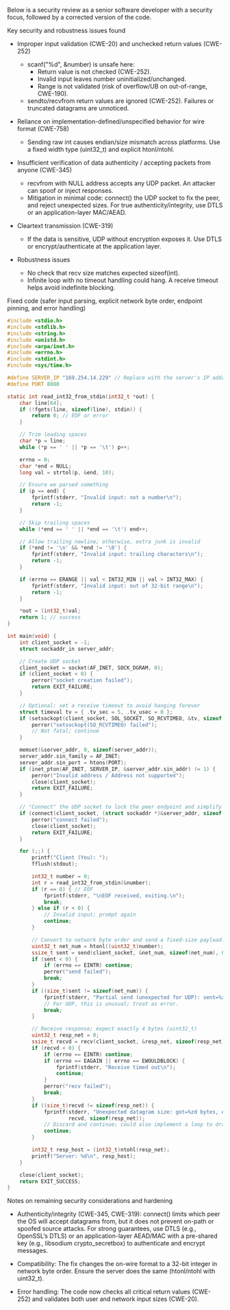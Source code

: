 Below is a security review as a senior software developer with a security focus, followed by a corrected version of the code.

Key security and robustness issues found
- Improper input validation (CWE-20) and unchecked return values (CWE-252)
  - scanf("%d", &number) is unsafe here:
    - Return value is not checked (CWE-252).
    - Invalid input leaves number uninitialized/unchanged.
    - Range is not validated (risk of overflow/UB on out-of-range, CWE-190).
  - sendto/recvfrom return values are ignored (CWE-252). Failures or truncated datagrams are unnoticed.

- Reliance on implementation-defined/unspecified behavior for wire format (CWE-758)
  - Sending raw int causes endian/size mismatch across platforms. Use a fixed width type (uint32_t) and explicit htonl/ntohl.

- Insufficient verification of data authenticity / accepting packets from anyone (CWE-345)
  - recvfrom with NULL address accepts any UDP packet. An attacker can spoof or inject responses.
  - Mitigation in minimal code: connect() the UDP socket to fix the peer, and reject unexpected sizes. For true authenticity/integrity, use DTLS or an application-layer MAC/AEAD.

- Cleartext transmission (CWE-319)
  - If the data is sensitive, UDP without encryption exposes it. Use DTLS or encrypt/authenticate at the application layer.

- Robustness issues
  - No check that recv size matches expected sizeof(int).
  - Infinite loop with no timeout handling could hang. A receive timeout helps avoid indefinite blocking.

Fixed code (safer input parsing, explicit network byte order, endpoint pinning, and error handling)
```c
#include <stdio.h>
#include <stdlib.h>
#include <string.h>
#include <unistd.h>
#include <arpa/inet.h>
#include <errno.h>
#include <stdint.h>
#include <sys/time.h>

#define SERVER_IP "169.254.14.229" // Replace with the server's IP address
#define PORT 8080

static int read_int32_from_stdin(int32_t *out) {
    char line[64];
    if (!fgets(line, sizeof(line), stdin)) {
        return 0; // EOF or error
    }

    // Trim leading spaces
    char *p = line;
    while (*p == ' ' || *p == '\t') p++;

    errno = 0;
    char *end = NULL;
    long val = strtol(p, &end, 10);

    // Ensure we parsed something
    if (p == end) {
        fprintf(stderr, "Invalid input: not a number\n");
        return -1;
    }

    // Skip trailing spaces
    while (*end == ' ' || *end == '\t') end++;

    // Allow trailing newline; otherwise, extra junk is invalid
    if (*end != '\n' && *end != '\0') {
        fprintf(stderr, "Invalid input: trailing characters\n");
        return -1;
    }

    if (errno == ERANGE || val < INT32_MIN || val > INT32_MAX) {
        fprintf(stderr, "Invalid input: out of 32-bit range\n");
        return -1;
    }

    *out = (int32_t)val;
    return 1; // success
}

int main(void) {
    int client_socket = -1;
    struct sockaddr_in server_addr;

    // Create UDP socket
    client_socket = socket(AF_INET, SOCK_DGRAM, 0);
    if (client_socket < 0) {
        perror("socket creation failed");
        return EXIT_FAILURE;
    }

    // Optional: set a receive timeout to avoid hanging forever
    struct timeval tv = { .tv_sec = 5, .tv_usec = 0 };
    if (setsockopt(client_socket, SOL_SOCKET, SO_RCVTIMEO, &tv, sizeof(tv)) < 0) {
        perror("setsockopt(SO_RCVTIMEO) failed");
        // Not fatal; continue
    }

    memset(&server_addr, 0, sizeof(server_addr));
    server_addr.sin_family = AF_INET;
    server_addr.sin_port = htons(PORT);
    if (inet_pton(AF_INET, SERVER_IP, &server_addr.sin_addr) != 1) {
        perror("Invalid address / Address not supported");
        close(client_socket);
        return EXIT_FAILURE;
    }

    // "Connect" the UDP socket to lock the peer endpoint and simplify recv path.
    if (connect(client_socket, (struct sockaddr *)&server_addr, sizeof(server_addr)) < 0) {
        perror("connect failed");
        close(client_socket);
        return EXIT_FAILURE;
    }

    for (;;) {
        printf("Client (You): ");
        fflush(stdout);

        int32_t number = 0;
        int r = read_int32_from_stdin(&number);
        if (r == 0) { // EOF
            fprintf(stderr, "\nEOF received, exiting.\n");
            break;
        } else if (r < 0) {
            // Invalid input; prompt again
            continue;
        }

        // Convert to network byte order and send a fixed-size payload.
        uint32_t net_num = htonl((uint32_t)number);
        ssize_t sent = send(client_socket, &net_num, sizeof(net_num), 0);
        if (sent < 0) {
            if (errno == EINTR) continue;
            perror("send failed");
            break;
        }
        if ((size_t)sent != sizeof(net_num)) {
            fprintf(stderr, "Partial send (unexpected for UDP): sent=%zd\n", sent);
            // For UDP, this is unusual; treat as error.
            break;
        }

        // Receive response; expect exactly 4 bytes (uint32_t)
        uint32_t resp_net = 0;
        ssize_t recvd = recv(client_socket, &resp_net, sizeof(resp_net), 0);
        if (recvd < 0) {
            if (errno == EINTR) continue;
            if (errno == EAGAIN || errno == EWOULDBLOCK) {
                fprintf(stderr, "Receive timed out\n");
                continue;
            }
            perror("recv failed");
            break;
        }
        if ((size_t)recvd != sizeof(resp_net)) {
            fprintf(stderr, "Unexpected datagram size: got=%zd bytes, expected=%zu\n",
                    recvd, sizeof(resp_net));
            // Discard and continue; could also implement a loop to drain.
            continue;
        }

        int32_t resp_host = (int32_t)ntohl(resp_net);
        printf("Server: %d\n", resp_host);
    }

    close(client_socket);
    return EXIT_SUCCESS;
}
```

Notes on remaining security considerations and hardening
- Authenticity/integrity (CWE-345, CWE-319): connect() limits which peer the OS will accept datagrams from, but it does not prevent on-path or spoofed source attacks. For strong guarantees, use DTLS (e.g., OpenSSL’s DTLS) or an application-layer AEAD/MAC with a pre-shared key (e.g., libsodium crypto_secretbox) to authenticate and encrypt messages.

- Compatibility: The fix changes the on-wire format to a 32-bit integer in network byte order. Ensure the server does the same (htonl/ntohl with uint32_t).

- Error handling: The code now checks all critical return values (CWE-252) and validates both user and network input sizes (CWE-20).